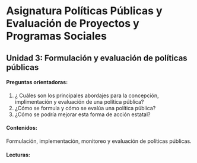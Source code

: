 # Asignatura Políticas Públicas y Evaluación de Proyectos y Programas Sociales

## Unidad 3:  Formulación y evaluación de políticas públicas    

#### Preguntas orientadoras:

1. ¿ Cuáles son los principales abordajes para la concepción, implimentación y evaluación de una política pública?
2. ¿Cómo se formula y cómo se evalúa una política pública?
3. ¿Cómo se podría mejorar esta forma de acción estatal?

#### Contenidos:

Formulación, implementación, monitoreo y evaluación de políticas públicas.

#### Lecturas: 






















